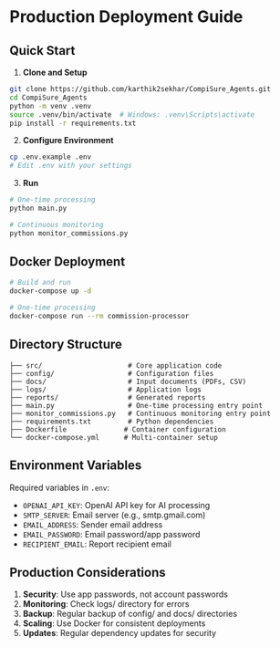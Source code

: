 # Production Deployment Guide

## Quick Start

1. **Clone and Setup**
```bash
git clone https://github.com/karthik2sekhar/CompiSure_Agents.git
cd CompiSure_Agents
python -m venv .venv
source .venv/bin/activate  # Windows: .venv\Scripts\activate
pip install -r requirements.txt
```

2. **Configure Environment**
```bash
cp .env.example .env
# Edit .env with your settings
```

3. **Run**
```bash
# One-time processing
python main.py

# Continuous monitoring
python monitor_commissions.py
```

## Docker Deployment

```bash
# Build and run
docker-compose up -d

# One-time processing
docker-compose run --rm commission-processor
```

## Directory Structure

```
├── src/                     # Core application code
├── config/                  # Configuration files
├── docs/                    # Input documents (PDFs, CSV)
├── logs/                    # Application logs
├── reports/                 # Generated reports
├── main.py                  # One-time processing entry point
├── monitor_commissions.py   # Continuous monitoring entry point
├── requirements.txt         # Python dependencies
├── Dockerfile              # Container configuration
└── docker-compose.yml      # Multi-container setup
```

## Environment Variables

Required variables in `.env`:
- `OPENAI_API_KEY`: OpenAI API key for AI processing
- `SMTP_SERVER`: Email server (e.g., smtp.gmail.com)
- `EMAIL_ADDRESS`: Sender email address
- `EMAIL_PASSWORD`: Email password/app password
- `RECIPIENT_EMAIL`: Report recipient email

## Production Considerations

1. **Security**: Use app passwords, not account passwords
2. **Monitoring**: Check logs/ directory for errors
3. **Backup**: Regular backup of config/ and docs/ directories
4. **Scaling**: Use Docker for consistent deployments
5. **Updates**: Regular dependency updates for security
